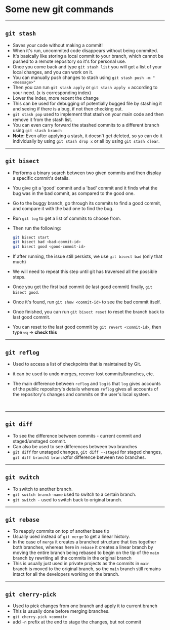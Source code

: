 # Some new git commands

---

## `git stash`	

- Saves your code without making a commit! 
- When it's run, uncommited code disappears without being commited. 
- It's basically like storing a local commit to your branch, which cannot be pushed to a remote repository so it's for personal use.
- Once you come back and type `git stash list` you will get a list of your local changes, and you can work on it. 
- You can manually push changes to stash using `git stash push -m "<message>"`
- Then you can run `git stash apply` or `git stash apply x` according to your need. (x is corresponding index)
- Lower the index, more recent the change 
- This can be used for debugging of potentially bugged file by stashing it and seeing if there is a bug, if not then checking out. 
- `git stash pop` used to implement that stash on your main code and then remove it from the stash list. 
- You can even carry forward the stashed commits to a different branch using `git stash branch`
- **Note:** Even after applying a stash, it doesn't get deleted, so yo can do it individually by using `git stash drop x` or all by using `git stash clear`.

---

## `git bisect`

- Performs a binary search between two given commits and then display a specific commit's details. 

- You give git a 'good' commit and a 'bad' commit and it finds what the bug was in the bad commit, as compared to the good one. 

- Go to the buggy branch, go through its commits to find a good commit, and compare it with the bad one to find the bug. 

- Run `git log` to get a list of commits to choose from. 

- Then run the following: 

  ```bash
  git bisect start 
  git bisect bad <bad-commit-id>
  git bisect good <good-commit-id>
  ```

- If after running, the issue still persists, we use `git bisect bad` (only that much)

- We will need to repeat this step until git has traversed all the possible steps.

- Once you get the first bad commit (ie last good commit) finally, `git bisect good`.

- Once it's found, run `git show <commit-id>` to see the bad commit itself. 

- Once finished, you can run `git bisect reset` to reset the branch back to last good commit.

- You can reset to the last good commit by `git revert <commit-id>`, then type `wq` -> **check this**

---

## `git reflog`

- Used to access a list of checkpoints that is maintained by Git. 

- it can be used to undo merges, recover lost commits/branches, etc. 

- The main difference between `reflog` and `log` is that `log` gives accounts of the public repository's details whereas `reflog` gives all accounts of the repository's changes and commits on the user's local system. 

  ​	

---

## `git diff`

- To see the difference between commits - current commit and staged/unstaged commit. 
- Can also be used to see differences between two branches
- `git diff` for unstaged changes, `git diff --staged` for staged changes, `git diff branch1 branch2`for difference between two branches.

---

## `git switch`

- To switch to another branch.
- `git switch branch-name` used to switch to a certain branch. 
- `git switch -` used to switch back to original branch.

---

## `git rebase`

- To reapply commits on top of another base tip 
- Usually used instead of `git merge` to get a linear history. 
- In the case of `merge` it creates a branched structure that ties together both branches, whereas here in `rebase` it creates a linear branch by moving the entire branch being rebased to begin on the tip of the `main` branch by rewriting all the commits in the original branch
- This is usually just used in private projects as the commits in `main` branch is moved to the original branch, so the `main` branch still remains intact for all the developers working on the branch.

---

## `git cherry-pick`

- Used to pick changes from one branch and apply it to current branch 
- This is usually done before merging branches. 
- `git cherry-pick <commit>`
- add `-n` prefix at the end to stage the changes, but not commit